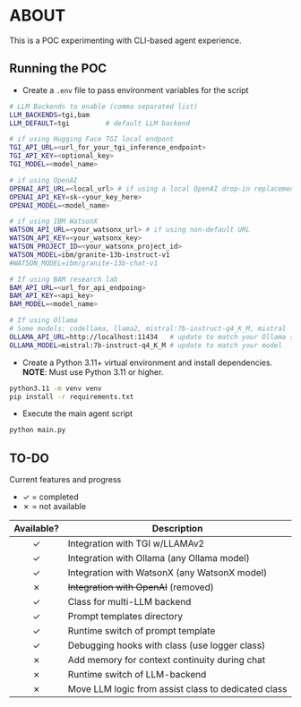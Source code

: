 # ABOUT

This is a POC experimenting with CLI-based agent experience.

## Running the POC

- Create a `.env` file to pass environment variables for the script

```bash
# LLM Backends to enable (comma separated list)
LLM_BACKENDS=tgi,bam
LLM_DEFAULT=tgi         # default LLM backend

# if using Hugging Face TGI local endpont
TGI_API_URL=<url_for_your_tgi_inference_endpoint>
TGI_API_KEY=<optional_key>
TGI_MODEL=<model_name>

# if using OpenAI
OPENAI_API_URL=<local_url> # if using a local OpenAI drop-in replacement
OPENAI_API_KEY=sk-<your_key_here>
OPENAI_MODEL=<model_name>

# if using IBM WatsonX
WATSON_API_URL=<your_watsonx_url> # if using non-default URL
WATSON_API_KEY=<your_watsonx_key>
WATSON_PROJECT_ID=<your_watsonx_project_id> 
WATSON_MODEL=ibm/granite-13b-instruct-v1
#WATSON_MODEL=ibm/granite-13b-chat-v1

# If using BAM research lab
BAM_API_URL=<url_for_api_endpoing>
BAM_API_KEY=<api_key>
BAM_MODEL=<model_name>

# If using Ollama
# Some models: codellama, llama2, mistral:7b-instruct-q4_K_M, mistral
OLLAMA_API_URL=http://localhost:11434   # update to match your Ollama server
OLLAMA_MODEL=mistral:7b-instruct-q4_K_M # update to match your model

```

- Create a Python 3.11+ virtual environment and install dependencies. **NOTE**: Must use Python 3.11 or higher.
```bash
python3.11 -m venv venv
pip install -r requirements.txt
```

- Execute the main agent script
```bash
python main.py
```

## TO-DO

Current features and progress
- &check; = completed
- &cross; = not available

| Available?    | Description                       |
|:-------------:| --------------------------------- |
| &check;       | Integration with TGI w/LLAMAv2    |
| &check;       | Integration with Ollama (any Ollama model) |
| &check;       | Integration with WatsonX (any WatsonX model) |
| &cross;       | ~~Integration with OpenAI~~ (removed) |
| &check;       | Class for multi-LLM backend       |
| &check;       | Prompt templates directory        |
| &check;       | Runtime switch of prompt template |
| &check;       | Debugging hooks with class (use logger class) |
| &cross;       | Add memory for context continuity during chat |
| &cross;       | Runtime switch of LLM-backend     |
| &cross;       | Move LLM logic from assist class to dedicated class |
